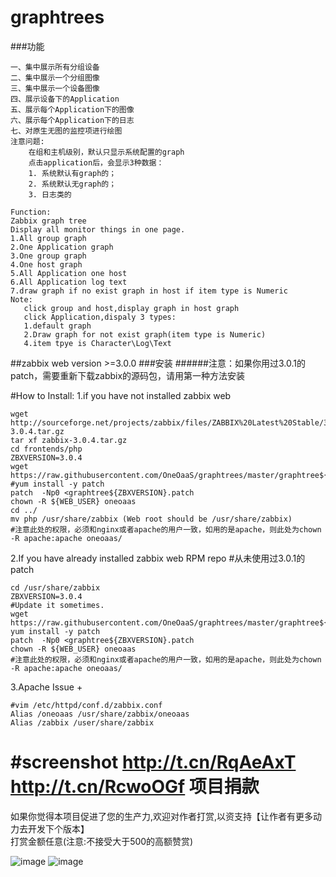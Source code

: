 # graphtrees
###功能
```
一、集中展示所有分组设备
二、集中展示一个分组图像
三、集中展示一个设备图像
四、展示设备下的Application
五、展示每个Application下的图像
六、展示每个Application下的日志
七、对原生无图的监控项进行绘图
注意问题:
    在组和主机级别，默认只显示系统配置的graph
    点击application后，会显示3种数据：
    1. 系统默认有graph的；
    2. 系统默认无graph的；
    3. 日志类的
```


```
Function:
Zabbix graph tree  
Display all monitor things in one page.
1.All group graph 
2.One Application graph 
3.One group graph
4.One host graph
5.All Application one host
6.All Application log text 
7.draw graph if no exist graph in host if item type is Numeric 
Note:
   click group and host,display graph in host graph
   click Application,dispaly 3 types:
   1.default graph
   2.Draw graph for not exist graph(item type is Numeric)
   4.item tpye is Character\Log\Text
```
##zabbix web version  >=3.0.0
###安装
######注意：如果你用过3.0.1的patch，需要重新下载zabbix的源码包，请用第一种方法安装

#How to Install:
1.if you have not installed zabbix web
```
wget http://sourceforge.net/projects/zabbix/files/ZABBIX%20Latest%20Stable/3.0.4/zabbix-3.0.4.tar.gz
tar xf zabbix-3.0.4.tar.gz
cd frontends/php
ZBXVERSION=3.0.4
wget https://raw.githubusercontent.com/OneOaaS/graphtrees/master/graphtree${ZBXVERSION}.patch
#yum install -y patch
patch  -Np0 <graphtree${ZBXVERSION}.patch
chown -R ${WEB_USER} oneoaas
cd ../
mv php /usr/share/zabbix (Web root should be /usr/share/zabbix)
#注意此处的权限，必须和nginx或者apache的用户一致，如用的是apache，则此处为chown -R apache:apache oneoaas/
```

2.If you have already installed zabbix web RPM repo  #从未使用过3.0.1的patch
```
cd /usr/share/zabbix
ZBXVERSION=3.0.4
#Update it sometimes.
wget https://raw.githubusercontent.com/OneOaaS/graphtrees/master/graphtree${ZBXVERSION}.patch
yum install -y patch
patch  -Np0 <graphtree${ZBXVERSION}.patch
chown -R ${WEB_USER} oneoaas
#注意此处的权限，必须和nginx或者apache的用户一致，如用的是apache，则此处为chown -R apache:apache oneoaas/
```

3.Apache Issue		 +
```		
#vim /etc/httpd/conf.d/zabbix.conf		
Alias /oneoaas /usr/share/zabbix/oneoaas		
Alias /zabbix /user/share/zabbix		
```

#screenshot
http://t.cn/RqAeAxT 
http://t.cn/RcwoOGf 
项目捐款
==================================
如果你觉得本项目促进了您的生产力,欢迎对作者打赏,以资支持【让作者有更多动力去开发下个版本】  
打赏金额任意(注意:不接受大于500的高额赞赏)  

![image](https://github.com/OneOaaS/graphtrees/blob/master/image/wx.jpg) ![image](https://github.com/OneOaaS/graphtrees/blob/master/image/zfb.jpg)

